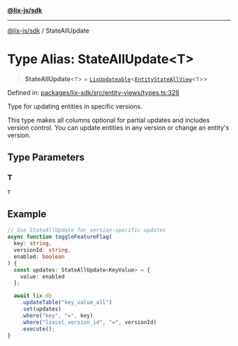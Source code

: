 [**@lix-js/sdk**](../README.md)

***

[@lix-js/sdk](../README.md) / StateAllUpdate

# Type Alias: StateAllUpdate\<T\>

> **StateAllUpdate**\<`T`\> = [`LixUpdateable`](LixUpdateable.md)\<[`EntityStateAllView`](EntityStateAllView.md)\<`T`\>\>

Defined in: [packages/lix-sdk/src/entity-views/types.ts:328](https://github.com/opral/monorepo/blob/e71bdb871680205b7a92b34085dd7fe79344e0d0/packages/lix-sdk/src/entity-views/types.ts#L328)

Type for updating entities in specific versions.

This type makes all columns optional for partial updates and includes
version control. You can update entities in any version or change
an entity's version.

## Type Parameters

### T

`T`

## Example

```typescript
// Use StateAllUpdate for version-specific updates
async function toggleFeatureFlag(
  key: string,
  versionId: string,
  enabled: boolean
) {
  const updates: StateAllUpdate<KeyValue> = {
    value: enabled
  };

  await lix.db
    .updateTable("key_value_all")
    .set(updates)
    .where("key", "=", key)
    .where("lixcol_version_id", "=", versionId)
    .execute();
}
```
